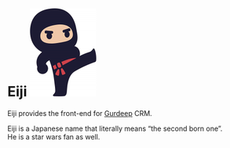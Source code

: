 # Eiji ![ ](https://github.com/amuradyan/eiji/blob/master/eiji.png)

Eiji provides the front-end for [Gurdeep](https://github.com/amuradyan/gurdeep) CRM.

Eiji is a Japanese name that literally means “the second born one”.  
He is a star wars fan as well.

